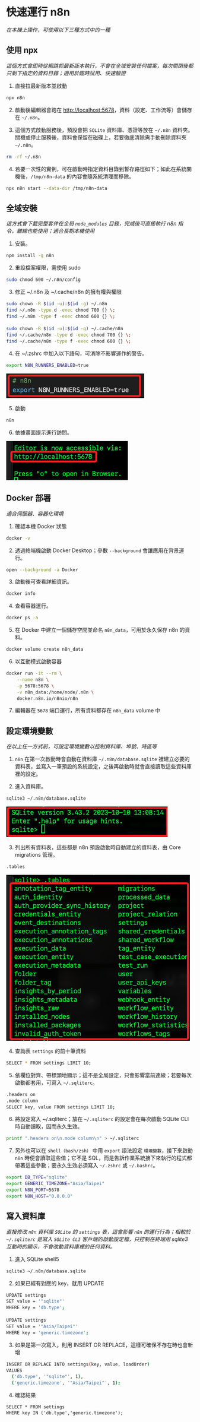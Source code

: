 # 快速運行 n8n

_在本機上操作，可使用以下三種方式中的一種_

## 使用 npx

_這個方式會即時從網路抓最新版本執行，不會在全域安裝任何檔案，每次關閉後都只剩下指定的資料目錄；適用於臨時試用、快速驗證_

1. 直接拉最新版本並啟動

```bash
npx n8n
```

2. 啟動後編輯器會跑在 [http://localhost:5678](http://localhost:5678)，資料（設定、工作流等）會儲存在 `~/.n8n`。

3. 這個方式啟動服務後，預設會把 `SQLite` 資料庫、憑證等放在 `~/.n8n` 資料夾。關機或停止服務後，資料會保留在磁碟上，若要徹底清除需手動刪除資料夾 `~/.n8n`。

```bash
rm -rf ~/.n8n
```

4. 若要一次性的實例，可在啟動時指定資料目錄到暫存路徑如下；如此在系統關機後，`/tmp/n8n-data` 的內容會隨系統清理而移除。

```bash
npx n8n start --data-dir /tmp/n8n-data
```

## 全域安裝

_這方式會下載完整套件在全局 `node_modules` 目錄，完成後可直接執行 n8n 指令，離線也能使用；適合長期本機使用_

1. 安裝。

```bash
npm install -g n8n
```

2. 重設檔案權限，需使用 sudo

```bash
sudo chmod 600 ~/.n8n/config
```

3. 修正 ~/.n8n 及 ~/.cache/n8n 的擁有權與權限

```bash
sudo chown -R $(id -u):$(id -g) ~/.n8n
find ~/.n8n -type d -exec chmod 700 {} \;
find ~/.n8n -type f -exec chmod 600 {} \;

sudo chown -R $(id -u):$(id -g) ~/.cache/n8n
find ~/.cache/n8n -type d -exec chmod 700 {} \;
find ~/.cache/n8n -type f -exec chmod 600 {} \;
```

4. 在 ~/.zshrc 中加入以下語句，可消除不影響運作的警告。

```bash
export N8N_RUNNERS_ENABLED=true
```

![](images/img_49.png)

5. 啟動

```bash
n8n
```

6. 依據畫面提示進行訪問。

![](images/img_50.png)


## Docker 部署

_適合伺服器、容器化環境_

1. 確認本機 Docker 狀態

```bash
docker -v
```

2. 透過終端機啟動 Docker Desktop；參數 `--background` 會讓應用在背景運行。

```bash
open --background -a Docker
```

3. 啟動後可查看詳細資訊。

```bash
docker info
```

4. 查看容器運行。

```bash
docker ps -a
```

5. 在 Docker 中建立一個儲存空間並命名 `n8n_data`，可用於永久保存 n8n 的資料。

```bash
docker volume create n8n_data
```

6. 以互動模式啟動容器

```bash
docker run -it --rm \
    --name n8n \
    -p 5678:5678 \
    -v n8n_data:/home/node/.n8n \
    docker.n8n.io/n8nio/n8n
```

7. 編輯器在 `5678` 端口運行，所有資料都存在 `n8n_data` volume 中

## 設定環境變數

_在以上任一方式前，可設定環境變數以控制資料庫、埠號、時區等_

1. `n8n` 在第一次啟動時會自動在資料庫 `~/.n8n/database.sqlite` 裡建立必要的資料表，並寫入一筆預設的系統設定，之後再啟動時就會直接讀取這些資料庫裡的設定。

2. 進入資料庫。

```bash
sqlite3 ~/.n8n/database.sqlite
```

![](images/img_51.png)

3. 列出所有資料表，這些都是 n8n 預設啟動時自動建立的資料表，由 Core migrations 管理。

```bash
.tables
```

![](images/img_52.png)

4. 查詢表 `settings` 的前十筆資料

```bash
SELECT * FROM settings LIMIT 10;
```

5. 依欄位對齊、帶標頭地顯示；這不是全局設定，只會影響當前連線；若要每次啟動都套用，可寫入 `~/.sqliterc`。

```bash
.headers on
.mode column
SELECT key, value FROM settings LIMIT 10;
```

6. 將設定寫入 ~/.sqliterc；放在 `~/.sqliterc` 的設定會在每次啟動 SQLite CLI 時自動讀取，因而永久生效。

```bash
printf ".headers on\n.mode column\n" > ~/.sqliterc
```

7. 另外也可以在 `shell（bash/zsh）` 中用 `export` 語法設定 `環境變數`，接下來啟動 `n8n` 時便會讀取這些值；它不是 SQL，而是告訴作業系統接下來執行的程式都帶著這些參數；要永久生效必須寫入 `~/.zshrc` 或 `~/.bashrc`。

```bash
export DB_TYPE="sqlite"
export GENERIC_TIMEZONE="Asia/Taipei"
export N8N_PORT=5678
export N8N_HOST="0.0.0.0"
```

## 寫入資料庫

_直接修改 `n8n` 資料庫 `SQLite` 的 `settings` 表，這會影響 `n8n` 的運行行為；相較於 `~/.sqliterc` 是寫入 `SQLite CLI` 客戶端的啟動設定檔，只控制在終端用 sqlite3 互動時的顯示，不會改動資料庫裡的任何資料。_

1. 進入 SQLite shell5

```bash
sqlite3 ~/.n8n/database.sqlite
```

2. 如果已經有對應的 key，就用 UPDATE

```bash
UPDATE settings
SET value = '"sqlite"'
WHERE key = 'db.type';

UPDATE settings
SET value = '"Asia/Taipei"'
WHERE key = 'generic.timezone';
```

3. 如果是第一次寫入，則用 INSERT OR REPLACE，這樣可確保不存在時也會新增

```bash
INSERT OR REPLACE INTO settings(key, value, loadOrder)
VALUES
  ('db.type', '"sqlite"', 1),
  ('generic.timezone', '"Asia/Taipei"', 1);
```

4. 確認結果

```bash56
SELECT * FROM settings
WHERE key IN ('db.type','generic.timezone');
```
